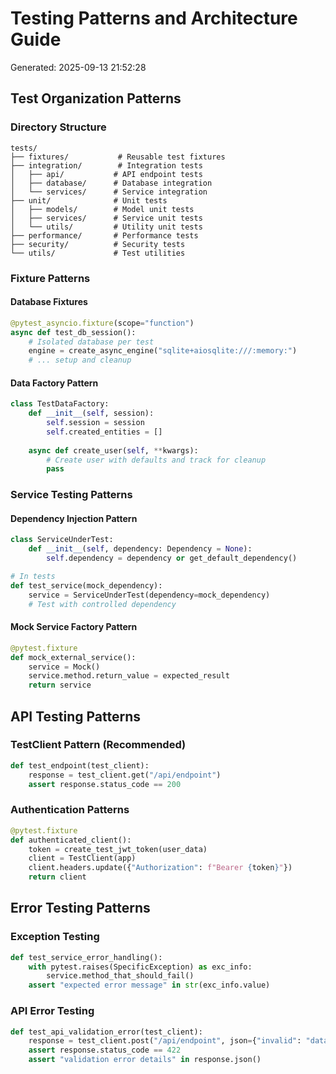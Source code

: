 # Testing Patterns and Architecture Guide

Generated: 2025-09-13 21:52:28

## Test Organization Patterns

### Directory Structure
```
tests/
├── fixtures/           # Reusable test fixtures
├── integration/        # Integration tests
│   ├── api/           # API endpoint tests
│   ├── database/      # Database integration
│   └── services/      # Service integration
├── unit/              # Unit tests
│   ├── models/        # Model unit tests
│   ├── services/      # Service unit tests
│   └── utils/         # Utility unit tests
├── performance/       # Performance tests
├── security/          # Security tests
└── utils/             # Test utilities
```

### Fixture Patterns

#### Database Fixtures
```python
@pytest_asyncio.fixture(scope="function")
async def test_db_session():
    # Isolated database per test
    engine = create_async_engine("sqlite+aiosqlite:///:memory:")
    # ... setup and cleanup
```

#### Data Factory Pattern
```python
class TestDataFactory:
    def __init__(self, session):
        self.session = session
        self.created_entities = []
    
    async def create_user(self, **kwargs):
        # Create user with defaults and track for cleanup
        pass
```

### Service Testing Patterns

#### Dependency Injection Pattern
```python
class ServiceUnderTest:
    def __init__(self, dependency: Dependency = None):
        self.dependency = dependency or get_default_dependency()

# In tests
def test_service(mock_dependency):
    service = ServiceUnderTest(dependency=mock_dependency)
    # Test with controlled dependency
```

#### Mock Service Factory Pattern
```python
@pytest.fixture
def mock_external_service():
    service = Mock()
    service.method.return_value = expected_result
    return service
```

## API Testing Patterns

### TestClient Pattern (Recommended)
```python
def test_endpoint(test_client):
    response = test_client.get("/api/endpoint")
    assert response.status_code == 200
```

### Authentication Patterns
```python
@pytest.fixture
def authenticated_client():
    token = create_test_jwt_token(user_data)
    client = TestClient(app)
    client.headers.update({"Authorization": f"Bearer {token}"})
    return client
```

## Error Testing Patterns

### Exception Testing
```python
def test_service_error_handling():
    with pytest.raises(SpecificException) as exc_info:
        service.method_that_should_fail()
    assert "expected error message" in str(exc_info.value)
```

### API Error Testing
```python
def test_api_validation_error(test_client):
    response = test_client.post("/api/endpoint", json={"invalid": "data"})
    assert response.status_code == 422
    assert "validation error details" in response.json()
```
